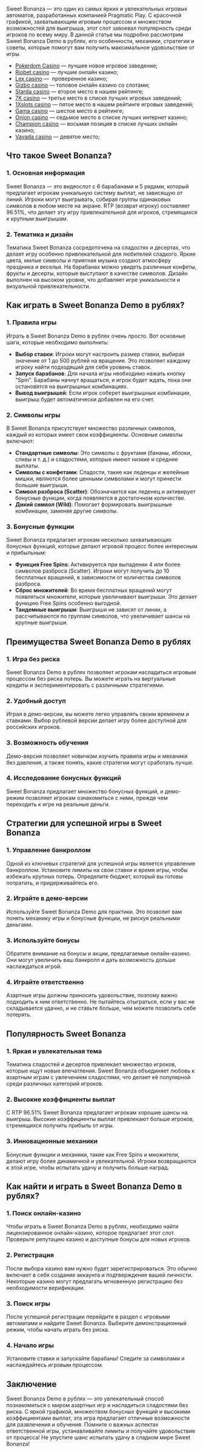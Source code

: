 Sweet Bonanza — это один из самых ярких и увлекательных игровых автоматов, разработанных компанией Pragmatic Play. С красочной графикой, захватывающим игровым процессом и множеством возможностей для выигрыша, этот слот завоевал популярность среди игроков по всему миру. В данной статье мы подробно рассмотрим Sweet Bonanza Demo в рублях, его особенности, механики, стратегии и советы, которые помогут вам получить максимальное удовольствие от игры.

* [Pokerdom Casino](https://brandplay.link/FwVc4f) — лучшее новое игровое заведение;
* [Riobet casino](https://brandplay.link/TnjsxFvH) — лучшие онлайн казино;
* [Lex casino](https://brandplay.link/VMqNXPFs) —  проверенное казино;
* [Gizbo casino](https://brandplay.link/rvzLrVLp) — топовое онлайн казино со слотами;
* [Starda casino](https://brandplay.link/HDcDrxLk) — второе место в нашем рейтинге;
* [7K casino](https://brandplay.link/dd46bNgD) — третье место в списке лучших игровых заведений;
* [1Xslots casino](https://brandplay.link/J2ZbqMPZ) — пятое место в нашем рейтинге игровых заведений;
* [Gama casino](https://brandplay.link/RD52jZbL) — шестое место в рейтинге;
* [Onion casino](https://brandplay.link/8LcS6Djb) — седьмое место в списке лучших интернет казино;
* [Champion casino](https://temon-gter.cfd/go/9n8?p56190p303844p3509t17502) — восьмая позиция в списке лучших онлайн казино;
* [Vavada casino](https://vavadapartner.pro/?promo=75590753-cc8b-4c4a-8d71-99b7a2293439-jud\&target=register) — девятое место;

## Что такое Sweet Bonanza?

### 1. Основная информация

Sweet Bonanza — это видеослот с 6 барабанами и 5 рядами, который предлагает игрокам уникальную систему выплат, не зависящую от линий. Игроки могут выигрывать, собирая группы одинаковых символов в любом месте на экране. RTP (возврат игроку) составляет 96.51%, что делает эту игру привлекательной для игроков, стремящихся к крупным выигрышам.

### 2. Тематика и дизайн

Тематика Sweet Bonanza сосредоточена на сладостях и десертах, что делает игру особенно привлекательной для любителей сладкого. Яркие цвета, милые символы и приятная музыка создают атмосферу праздника и веселья. На барабанах можно увидеть различные конфеты, фрукты и десерты, которые выступают в качестве символов. Дизайн выполнен на высоком уровне, что добавляет игре уникальности и визуальной привлекательности.

## Как играть в Sweet Bonanza Demo в рублях?

### 1. Правила игры

Играть в Sweet Bonanza Demo в рублях очень просто. Вот основные шаги, которые необходимо выполнить:

* **Выбор ставки**: Игроки могут настроить размер ставки, выбирая значение от 1 до 500 рублей на вращение. Это позволяет каждому игроку найти подходящий для себя уровень ставок.
* **Запуск барабанов**: Для начала игры необходимо нажать кнопку "Spin". Барабаны начнут вращаться, и игрок будет ждать, пока они остановятся на выигрышных комбинациях.
* **Вывод выигрышей**: Если игрок соберет выигрышные комбинации, выигрыш будет автоматически добавлен на его счет.

### 2. Символы игры

В Sweet Bonanza присутствует множество различных символов, каждый из которых имеет свои коэффициенты. Основные символы включают:

* **Стандартные символы**: Это символы с фруктами (бананы, яблоки, сливы и т. д.) и сладостями, которые имеют низкие и средние выплаты.
* **Символы с конфетами**: Сладости, такие как леденцы и желейные мишки, являются более ценными символами и могут принести большие выигрыши.
* **Символ разброса (Scatter)**: Обозначается как леденец и активирует бонусные функции, когда появляется в достаточном количестве.
* **Дикий символ (Wild)**: Помогает формировать выигрышные комбинации, заменяя другие символы.

### 3. Бонусные функции

Sweet Bonanza предлагает игрокам несколько захватывающих бонусных функций, которые делают игровой процесс более интересным и прибыльным:

* **Функция Free Spins**: Активируется при выпадении 4 или более символов разброса (Scatter). Игроки могут получить до 10 бесплатных вращений, в зависимости от количества символов разброса.
* **Сброс множителей**: Во время бесплатных вращений могут появляться множители, которые увеличивают выигрыши. Это делает функцию Free Spins особенно выгодной.
* **Тандемные выигрыши**: Выигрыши не зависят от линии, а рассчитываются по группам символов, что увеличивает шансы на крупные выигрыши.

## Преимущества Sweet Bonanza Demo в рублях

### 1. Игра без риска

Sweet Bonanza Demo в рублях позволяет игрокам насладиться игровым процессом без риска потерь. Вы можете играть на виртуальные кредиты и экспериментировать с различными стратегиями.

### 2. Удобный доступ

Играя в демо-версии, вы можете легко управлять своим временем и ставками. Выбор рублевой версии делает игру более доступной для российских игроков.

### 3. Возможность обучения

Демо-версия позволяет новичкам изучить правила игры и механики без давления, а также понять, какие стратегии могут сработать лучше.

### 4. Исследование бонусных функций

Sweet Bonanza предлагает множество бонусных функций, и демо-режим позволяет игрокам ознакомиться с ними, прежде чем переходить к игре на реальные деньги.

## Стратегии для успешной игры в Sweet Bonanza

### 1. Управление банкроллом

Одной из ключевых стратегий для успешной игры является управление банкроллом. Установите лимиты на свои ставки и время игры, чтобы избежать крупных потерь. Определите бюджет, который вы готовы потратить, и придерживайтесь его.

### 2. Играйте в демо-версии

Используйте Sweet Bonanza Demo для практики. Это позволит вам понять механику игры и бонусные функции, не рискуя реальными деньгами.

### 3. Используйте бонусы

Обратите внимание на бонусы и акции, предлагаемые онлайн-казино. Они могут увеличить ваш банкролл и дать возможность дольше наслаждаться игрой.

### 4. Играйте ответственно

Азартные игры должны приносить удовольствие, поэтому важно подходить к ним ответственно. Не пытайтесь отыграться, если у вас не складывается удачно, и не ставьте больше, чем можете позволить себе потерять.

## Популярность Sweet Bonanza

### 1. Яркая и увлекательная тема

Тематика сладостей и десертов привлекает множество игроков, которые ищут новые впечатления. Sweet Bonanza объединяет любовь к азартным играм с увлечением сладостями, что делает её популярной среди различных категорий игроков.

### 2. Высокие коэффициенты выплат

С RTP 96.51% Sweet Bonanza предлагает игрокам хорошие шансы на выигрыш. Высокие коэффициенты выплат привлекают больше игроков, стремящихся получить прибыль от игры.

### 3. Инновационные механики

Бонусные функции и механики, такие как Free Spins и множители, делают игру более динамичной и увлекательной. Игроки возвращаются к этой игре, чтобы испытать удачу и получить больше наград.

## Как найти и играть в Sweet Bonanza Demo в рублях?

### 1. Поиск онлайн-казино

Чтобы играть в Sweet Bonanza Demo в рублях, необходимо найти лицензированное онлайн-казино, которое предлагает этот слот. Проверьте репутацию казино и доступные бонусы для новых игроков.

### 2. Регистрация

После выбора казино вам нужно будет зарегистрироваться. Это обычно включает в себя создание аккаунта и подтверждение вашей личности. Некоторые казино могут предлагать мгновенную регистрацию без необходимости верификации.

### 3. Поиск игры

После успешной регистрации перейдите в раздел с игровыми автоматами и найдите Sweet Bonanza. Выберите демонстрационный режим, чтобы начать играть без риска.

### 4. Начало игры

Установите ставки и запускайте барабаны! Следите за символами и наслаждайтесь игровым процессом.

## Заключение

Sweet Bonanza Demo в рублях — это увлекательный способ познакомиться с миром азартных игр и насладиться сладостями без риска. С яркой графикой, множеством бонусных функций и высокими коэффициентами выплат, эта игра предлагает отличные возможности для развлечения и обучения. Помните о важных аспектах ответственной игры, устанавливайте лимиты и получайте удовольствие от процесса! Не упустите шанс испытать удачу в сладком мире Sweet Bonanza!
